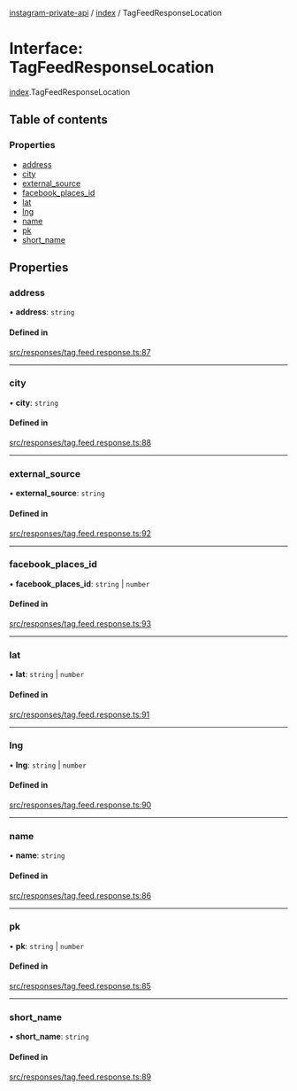 [instagram-private-api](../../README.md) / [index](../../modules/index.md) / TagFeedResponseLocation

# Interface: TagFeedResponseLocation

[index](../../modules/index.md).TagFeedResponseLocation

## Table of contents

### Properties

- [address](TagFeedResponseLocation.md#address)
- [city](TagFeedResponseLocation.md#city)
- [external\_source](TagFeedResponseLocation.md#external_source)
- [facebook\_places\_id](TagFeedResponseLocation.md#facebook_places_id)
- [lat](TagFeedResponseLocation.md#lat)
- [lng](TagFeedResponseLocation.md#lng)
- [name](TagFeedResponseLocation.md#name)
- [pk](TagFeedResponseLocation.md#pk)
- [short\_name](TagFeedResponseLocation.md#short_name)

## Properties

### address

• **address**: `string`

#### Defined in

[src/responses/tag.feed.response.ts:87](https://github.com/Nerixyz/instagram-private-api/blob/0e0721c/src/responses/tag.feed.response.ts#L87)

___

### city

• **city**: `string`

#### Defined in

[src/responses/tag.feed.response.ts:88](https://github.com/Nerixyz/instagram-private-api/blob/0e0721c/src/responses/tag.feed.response.ts#L88)

___

### external\_source

• **external\_source**: `string`

#### Defined in

[src/responses/tag.feed.response.ts:92](https://github.com/Nerixyz/instagram-private-api/blob/0e0721c/src/responses/tag.feed.response.ts#L92)

___

### facebook\_places\_id

• **facebook\_places\_id**: `string` \| `number`

#### Defined in

[src/responses/tag.feed.response.ts:93](https://github.com/Nerixyz/instagram-private-api/blob/0e0721c/src/responses/tag.feed.response.ts#L93)

___

### lat

• **lat**: `string` \| `number`

#### Defined in

[src/responses/tag.feed.response.ts:91](https://github.com/Nerixyz/instagram-private-api/blob/0e0721c/src/responses/tag.feed.response.ts#L91)

___

### lng

• **lng**: `string` \| `number`

#### Defined in

[src/responses/tag.feed.response.ts:90](https://github.com/Nerixyz/instagram-private-api/blob/0e0721c/src/responses/tag.feed.response.ts#L90)

___

### name

• **name**: `string`

#### Defined in

[src/responses/tag.feed.response.ts:86](https://github.com/Nerixyz/instagram-private-api/blob/0e0721c/src/responses/tag.feed.response.ts#L86)

___

### pk

• **pk**: `string` \| `number`

#### Defined in

[src/responses/tag.feed.response.ts:85](https://github.com/Nerixyz/instagram-private-api/blob/0e0721c/src/responses/tag.feed.response.ts#L85)

___

### short\_name

• **short\_name**: `string`

#### Defined in

[src/responses/tag.feed.response.ts:89](https://github.com/Nerixyz/instagram-private-api/blob/0e0721c/src/responses/tag.feed.response.ts#L89)

